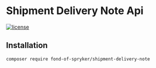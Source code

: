 # Shipment Delivery Note Api

[![license](https://img.shields.io/github/license/fond-of/spryker-shipment-delivery-note-api.svg)](https://packagist.org/packages/fond-of-spryker/shipment-delivery-note)

## Installation

```
composer require fond-of-spryker/shipment-delivery-note
```
